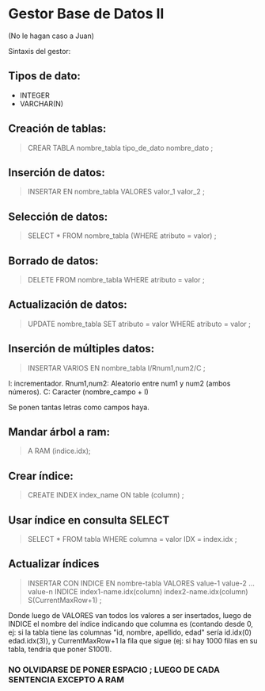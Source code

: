 # Gestor Base de Datos II
(No le hagan caso a Juan)

Sintaxis del gestor:

## Tipos de dato:

- INTEGER
- VARCHAR(N)

## Creación de tablas:

 >CREAR TABLA nombre_tabla tipo_de_dato nombre_dato ;

## Inserción de datos:

 >INSERTAR EN nombre_tabla VALORES valor_1 valor_2 ;

## Selección de datos:

 >SELECT * FROM nombre_tabla (WHERE atributo = valor) ;

## Borrado de datos:

 >DELETE FROM nombre_tabla WHERE atributo = valor ;

## Actualización de datos:

 >UPDATE nombre_tabla SET atributo = valor WHERE atributo = valor ;

## Inserción de múltiples datos:

 >INSERTAR VARIOS EN nombre_tabla I/Rnum1,num2/C ;

I: incrementador.
Rnum1,num2: Aleatorio entre num1 y num2 (ambos números).
C: Caracter (nombre_campo + I)

Se ponen tantas letras como campos haya.

## Mandar árbol a ram:

  >A RAM (indice.idx);

## Crear índice:

  >CREATE INDEX index_name ON table (column) ;

## Usar índice en consulta SELECT

  >SELECT * FROM tabla WHERE columna = valor IDX = index.idx ;

## Actualizar índices
  >INSERTAR CON INDICE EN nombre-tabla VALORES value-1 value-2 ... value-n INDICE index1-name.idx(column) index2-name.idx(column) S(CurrentMaxRow+1) ;

Donde luego de VALORES van todos los valores a ser insertados, luego de INDICE el nombre del índice indicando que columna es (contando desde 0, ej: si la tabla tiene las columnas "id, nombre, apellido, edad" sería id.idx(0) edad.idx(3)), y CurrentMaxRow+1 la fila que sigue (ej: si hay 1000 filas en su tabla, tendría que poner S1001).

### NO OLVIDARSE DE PONER ESPACIO ; LUEGO DE CADA SENTENCIA EXCEPTO A RAM
